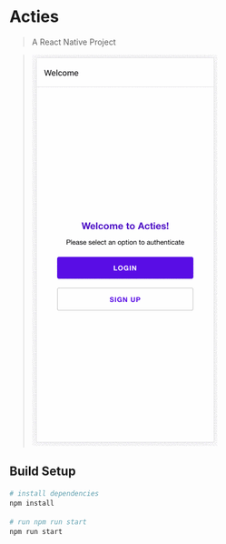 # Acties

> A React Native Project

> ![alt text](https://github.com/Arthur092/acties/blob/master/acties.gif)

## Build Setup

```bash
# install dependencies
npm install

# run npm run start
npm run start
```
